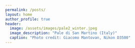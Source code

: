 ```yaml
---
permalink: /posts/
layout: home
author_profile: true
header:
  image: /assets/images/pale2_winter.jpeg
  image_description: "Pale di San Martino (Italy)"
  caption: "Photo credit: Giacomo Mantovan, Nikon D3500"
---
```

